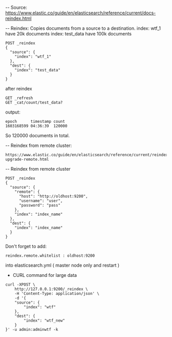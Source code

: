 -- Source: https://www.elastic.co/guide/en/elasticsearch/reference/current/docs-reindex.html

-- Reindex: Copies documents from a source to a destination.
index: wtf_1 have 20k documents
index: test_data have 100k documents
```
POST _reindex 
{
  "source": {
    "index": "wtf_1"
  },
  "dest": {
    "index": "test_data"
  }
}
```

after reindex
```
GET _refresh
GET _cat/count/test_data?
```

output:
```
epoch      timestamp count
1603168599 04:36:39  120000
```

So 120000 documents in total.


-- Reindex from remote cluster:
```
https://www.elastic.co/guide/en/elasticsearch/reference/current/reindex-upgrade-remote.html
```


-- Reindex from remote cluster
```
POST _reindex
{
  "source": {
    "remote": {
      "host": "http://oldhost:9200",
      "username": "user",
      "password": "pass"
    },
    "index": "index_name"
  },
  "dest": {
    "index": "index_name"
  }
}
```
Don't forget to add: 
```
reindex.remote.whitelist : oldhost:9200
```

into elasticsearch.yml ( master node only and restart )


- CURL command for large data
```
curl -XPOST \
    http://127.0.0.1:9200/_reindex \
    -H 'Content-Type: application/json' \
    -d '{
    "source": {
        "index": "wtf"
    },
    "dest": {
        "index": "wtf_new"
    }
}' -u admin:adminwtf -k
```
